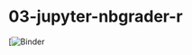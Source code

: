 # 03-jupyter-nbgrader-r

[![Binder]([![Binder](https://mybinder.org/badge_logo.svg)](https://mybinder.org/v2/gh/ttimbers/jupyter-nbgrader-r/master?filepath=release%2Fworksheet_01_r%2Fworksheet_01_r.ipynb))
